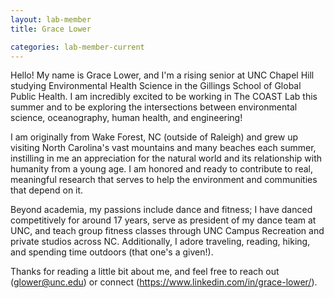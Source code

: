 ```yaml
---
layout: lab-member
title: Grace Lower

categories: lab-member-current
---
```


Hello! My name is Grace Lower, and I'm a rising senior at UNC Chapel Hill studying Environmental Health Science in the Gillings School of Global Public Health. I am incredibly excited to be working in The COAST Lab this summer and to be exploring the intersections between environmental science, oceanography, human health, and engineering!

I am originally from Wake Forest, NC (outside of Raleigh) and grew up visiting North Carolina's vast mountains and many beaches each summer, instilling in me an appreciation for the natural world and its relationship with humanity from a young age. I am honored and ready to contribute to real, meaningful research that serves to help the environment and communities that depend on it.

Beyond academia, my passions include dance and fitness; I have danced competitively for around 17 years, serve as president of my dance team at UNC, and teach group fitness classes through UNC Campus Recreation and private studios across NC. Additionally, I adore traveling, reading, hiking, and spending time outdoors (that one's a given!).

Thanks for reading a little bit about me, and feel free to reach out (glower@unc.edu) or connect (https://www.linkedin.com/in/grace-lower/).
